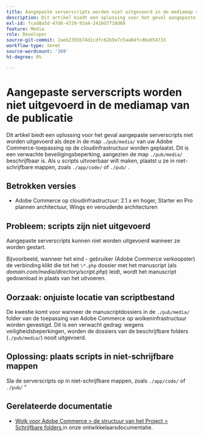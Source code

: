```yaml
---
title: Aangepaste serverscripts worden niet uitgevoerd in de mediamap van de publicatie
description: Dit artikel biedt een oplossing voor het geval aangepaste serverscripts niet worden uitgevoerd als ze in de &grave; worden geplaatst./pub/media/&grave; directory van uw Adobe Commerce-toepassing op cloudinfrastructuur. Dit is een verwachte veiligheidsbeperking, sinds &grave;.De map /pub/media/&grave; kan worden geschreven. Als u scripts uitvoerbaar wilt maken, plaatst u ze in niet-schrijfbare mappen, zoals './app/code/&grave; of &grave;./pub/".
exl-id: fcad8a5d-47d6-4729-93a4-2410d7710d69
feature: Media
role: Developer
source-git-commit: 2aeb2355b74d1cdfc62b5e7c5aa04fcd0a654733
workflow-type: tm+mt
source-wordcount: '269'
ht-degree: 0%

---
```


# Aangepaste serverscripts worden niet uitgevoerd in de mediamap van de publicatie

Dit artikel biedt een oplossing voor het geval aangepaste serverscripts niet worden uitgevoerd als deze in de map `./pub/media/` van uw Adobe Commerce-toepassing op de cloudinfrastructuur worden geplaatst. Dit is een verwachte beveiligingsbeperking, aangezien de map `./pub/media/` beschrijfbaar is. Als u scripts uitvoerbaar wilt maken, plaatst u ze in niet-schrijfbare mappen, zoals `./app/code/` of `./pub/` .

## Betrokken versies

* Adobe Commerce op cloudinfrastructuur: 2.1.x en hoger, Starter en Pro plannen architectuur, Wings en verouderde architecturen

## Probleem: scripts zijn niet uitgevoerd

Aangepaste serverscripts kunnen niet worden uitgevoerd wanneer ze worden gestart.

Bijvoorbeeld, wanneer het eind - gebruiker (Adobe Commerce verkoopster) de verbinding klikt die tot het `\*.php` dossier met het manuscript (als *domain.com/media/directory/script.php*) leidt, wordt het manuscript gedownload in plaats van het uitvoeren.

## Oorzaak: onjuiste locatie van scriptbestand

De kwestie komt voor wanneer de manuscriptdossiers in de `./pub/media/` folder van de toepassing van Adobe Commerce op wolkeninfrastructuur worden gevestigd. Dit is een verwacht gedrag: wegens veiligheidsbeperkingen, worden de dossiers van de beschrijfbare folders (`./pub/media/`) nooit uitgevoerd.

## Oplossing: plaats scripts in niet-schrijfbare mappen

Sla de serverscripts op in niet-schrijfbare mappen, zoals `./app/code/` of `./pub/` &quot;

## Gerelateerde documentatie

* [ Wolk voor Adobe Commerce > de structuur van het Project > Schrijfbare folders ](https://experienceleague.adobe.com/en/docs/commerce-cloud-service/user-guide/project/file-structure#writable-directories) in onze ontwikkelaarsdocumentatie.
